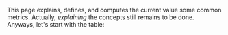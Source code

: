 
This page explains, defines, and computes the current value some common metrics. Actually, *explaining* the concepts still remains to be done. Anyways, let's start with the table:


